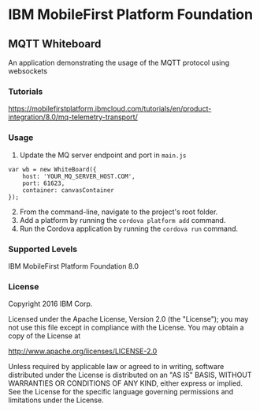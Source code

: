IBM MobileFirst Platform Foundation
===
## MQTT Whiteboard
An application demonstrating the usage of the MQTT protocol using websockets

### Tutorials
https://mobilefirstplatform.ibmcloud.com/tutorials/en/product-integration/8.0/mq-telemetry-transport/

### Usage

1. Update the MQ server endpoint and port in `main.js`
```
var wb = new WhiteBoard({
    host: 'YOUR_MQ_SERVER_HOST.COM',
    port: 61623,
    container: canvasContainer
});
```
2. From the command-line, navigate to the project's root folder.
2. Add a platform by running the `cordova platform add` command.
3. Run the Cordova application by running the `cordova run` command.

### Supported Levels
IBM MobileFirst Platform Foundation 8.0

### License
Copyright 2016 IBM Corp.

Licensed under the Apache License, Version 2.0 (the "License");
you may not use this file except in compliance with the License.
You may obtain a copy of the License at

http://www.apache.org/licenses/LICENSE-2.0

Unless required by applicable law or agreed to in writing, software
distributed under the License is distributed on an "AS IS" BASIS,
WITHOUT WARRANTIES OR CONDITIONS OF ANY KIND, either express or implied.
See the License for the specific language governing permissions and
limitations under the License.